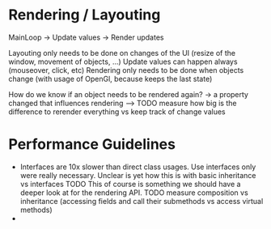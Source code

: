 ﻿
# Rendering / Layouting

MainLoop -> Update values
         -> Render updates

Layouting only needs to be done on changes of the UI (resize of the window, movement of objects, ...)
Update values can happen always (mouseover, click, etc)
Rendering only needs to be done when objects change (with usage of OpenGl, because keeps the last state)

How do we know if an object needs to be rendered again?
-> a property changed that influences rendering
--> TODO measure how big is the difference to rerender everything vs keep track of change values


# Performance Guidelines
- Interfaces are 10x slower than direct class usages. Use interfaces only were really necessary.
  Unclear is yet how this is with basic inheritance vs interfaces
  TODO This of course is something we should have a deeper look at for the rendering API.
  TODO measure composition vs inheritance (accessing fields and call their submethods vs access virtual methods)
- 